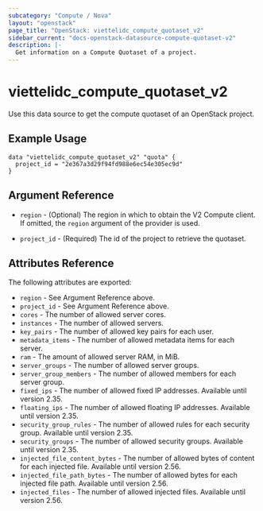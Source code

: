 ```yaml
---
subcategory: "Compute / Nova"
layout: "openstack"
page_title: "OpenStack: viettelidc_compute_quotaset_v2"
sidebar_current: "docs-openstack-datasource-compute-quotaset-v2"
description: |-
  Get information on a Compute Quotaset of a project.
---
```


# viettelidc\_compute\_quotaset\_v2

Use this data source to get the compute quotaset of an OpenStack project.

## Example Usage

```hcl
data "viettelidc_compute_quotaset_v2" "quota" {
  project_id = "2e367a3d29f94fd988e6ec54e305ec9d"
}
```

## Argument Reference

* `region` - (Optional) The region in which to obtain the V2 Compute client.
    If omitted, the `region` argument of the provider is used.

* `project_id` - (Required) The id of the project to retrieve the quotaset.


## Attributes Reference

The following attributes are exported:

* `region` - See Argument Reference above.
* `project_id` - See Argument Reference above.
* `cores` -  The number of allowed server cores.
* `instances` - The number of allowed servers.
* `key_pairs` - The number of allowed key pairs for each user.
* `metadata_items` - The number of allowed metadata items for each server.
* `ram` - The amount of allowed server RAM, in MiB.
* `server_groups` - The number of allowed server groups.
* `server_group_members` - The number of allowed members for each server group.
* `fixed_ips` - The number of allowed fixed IP addresses. Available until version 2.35.
* `floating_ips` - The number of allowed floating IP addresses. Available until version 2.35.
* `security_group_rules` - The number of allowed rules for each security group. Available until version 2.35.
* `security_groups` - The number of allowed security groups. Available until version 2.35.
* `injected_file_content_bytes` - The number of allowed bytes of content for each injected file. Available until version 2.56.
* `injected_file_path_bytes` - The number of allowed bytes for each injected file path. Available until version 2.56.
* `injected_files` - The number of allowed injected files. Available until version 2.56.
